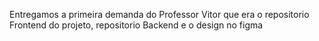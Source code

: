 Entregamos a primeira demanda do Professor Vitor que era o repositorio Frontend do projeto, repositorio Backend e o design no figma